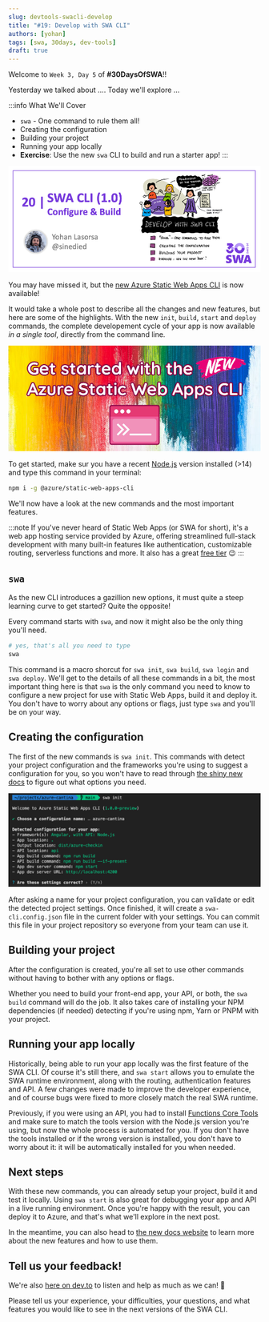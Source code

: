 ```yaml
---
slug: devtools-swacli-develop
title: "#19: Develop with SWA CLI"
authors: [yohan]
tags: [swa, 30days, dev-tools]
draft: true 
---
```


<head>
  <meta name="twitter:url" content="https://www.azurestaticwebapps.dev/blog/devtools-swacli-develop" />
  <meta name="twitter:title" content="##19: Develop with SWA CLI" />
  <meta name="twitter:description" content="Join @sinedied on #30DaysOfSWA as debuts the new SWA CLI for @AzureStaticApps and walks through the build process!" />
  <meta name="twitter:image" content="" />
  <meta name="twitter:card" content="summary_large_image" />
  <meta name="twitter:creator" content="@nitya" />
  <meta name="twitter:site" content="@AzureStaticApps" /> 
  <link rel="canonical" href="https://dev.to/azure/get-started-with-the-new-azure-static-web-apps-cli-mm3" />
</head>


Welcome to `Week 3, Day 5` of **#30DaysOfSWA**!! 

Yesterday we talked about .... Today we'll explore ...


:::info What We'll Cover
 * `swa` - One command to rule them all!
 * Creating the configuration
 * Building your project
 * Running your app locally
 * **Exercise**: Use the new `swa` CLI to build and run a starter app!
:::

![](../static/img/series/19-banner.png)


You may have missed it, but the [new Azure Static Web Apps CLI](https://github.com/Azure/static-web-apps-cli) is now available!


It would take a whole post to describe all the changes and new features, but here are some of the highlights. With the new `init`, `build`, `start` and `deploy` commands, the complete developement cycle of your app is now available *in a single tool*, directly from the command line. 


![](../static/img/series/19-cli-banner-1.jpeg)

To get started, make sur you have a recent [Node.js](https://nodejs.org) version installed (>14) and type this command in your terminal:

```sh
npm i -g @azure/static-web-apps-cli
```

We'll now have a look at the new commands and the most important features.

:::note
If you've never heard of Static Web Apps (or SWA for short), it's a web app hosting service provided by Azure, offering streamlined full-stack development with many built-in features like authentication, customizable routing, serverless functions and more. It also has a great [free tier](https://azure.microsoft.com/free/?WT.mc_id=javascript-0000-yolasors) 😉
:::

## `swa`

As the new CLI introduces a gazillion new options, it must quite a steep learning curve to get started? Quite the opposite!

Every command starts with `swa`, and now it might also be the only thing you'll need.

```sh
# yes, that's all you need to type
swa
```

This command is a macro shorcut for `swa init`, `swa build`, `swa login` and `swa deploy`. We'll get to the details of all these commands in a bit, the most important thing here is that `swa` is the only command you need to know to configure a new project for use with Static Web Apps, build it and deploy it. You don't have to worry about any options or flags, just type `swa` and you'll be on your way. 


## Creating the configuration

The first of the new commands is `swa init`. This commands with detect your project configuration and the frameworks you're using to suggest a configuration for you, so you won't have to read through [the shiny new docs](https://azure.github.io/static-web-apps-cli/) to figure out what options you need.

![swa init command screenshot](../static/img/series/19-init.png)

After asking a name for your project configuration, you can validate or edit the detected project settings. Once finished, it will create a `swa-cli.config.json` file in the current folder with your settings. You can commit this file in your project repository so everyone from your team can use it.


## Building your project

After the configuration is created, you're all set to use other commands without having to bother with any options or flags.

Whether you need to build your front-end app, your API, or both, the `swa build` command will do the job. It also takes care of installing your NPM dependencies (if needed) detecting if you're using npm, Yarn or PNPM with your project.


## Running your app locally

Historically, being able to run your app locally was the first feature of the SWA CLI. Of course it's still there, and `swa start` allows you to emulate the SWA runtime environment, along with the routing, authentication features and API. A few changes were made to improve the developer experience, and of course bugs were fixed to more closely match the real SWA runtime.

Previously, if you were using an API, you had to install [Functions Core Tools](https://docs.microsoft.com/azure/azure-functions/functions-run-local?tabs=v4%2Cwindows%2Ccsharp%2Cportal%2Cbash&WT.mc_id=javascript-0000-yolasors#publish) and make sure to match the tools version with the Node.js version you're using, but now the whole process is automated for you. If you don't have the tools installed or if the wrong version is installed, you don't have to worry about it: it will be automatically installed for you when needed.


## Next steps

With these new commands, you can already setup your project, build it and test it locally. Using `swa start` is also great for debugging your app and API in a live running environment. Once you're happy with the result, you can deploy it to Azure, and that's what we'll explore in the next post.

In the meantime, you can also head to [the new docs website](https://azure.github.io/static-web-apps-cli/) to learn more about the new features and how to use them.


## Tell us your feedback!

We're also [here on dev.to](https://dev.to/azure/get-started-with-the-new-azure-static-web-apps-cli-mm3) to listen and help as much as we can! 🙂

Please tell us your experience, your difficulties, your questions, and what features you would like to see in the next versions of the SWA CLI.